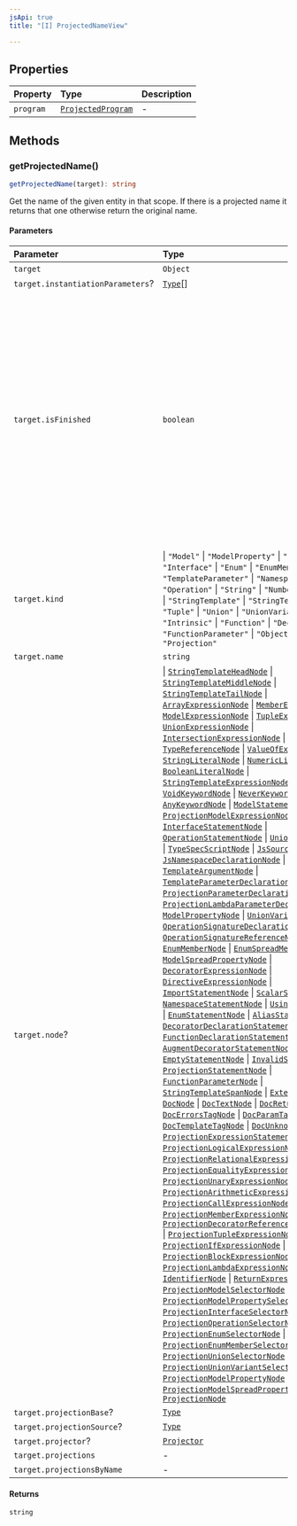 ```yaml
---
jsApi: true
title: "[I] ProjectedNameView"

---
```

## Properties

| Property | Type | Description |
| :------ | :------ | :------ |
| `program` | [`ProjectedProgram`](ProjectedProgram.md) | - |

## Methods

### getProjectedName()

```ts
getProjectedName(target): string
```

Get the name of the given entity in that scope.
If there is a projected name it returns that one otherwise return the original name.

#### Parameters

| Parameter | Type | Description |
| :------ | :------ | :------ |
| `target` | `Object` | - |
| `target.instantiationParameters`? | [`Type`](../type-aliases/Type.md)[] | - |
| `target.isFinished` | `boolean` | Reflect if a type has been finished(Decorators have been called).<br />There is multiple reasons a type might not be finished:<br />- a template declaration will not<br />- a template instance that argument that are still template parameters<br />- a template instance that is only partially instantiated(like a templated operation inside a templated interface) |
| `target.kind` |    \| `"Model"`   \| `"ModelProperty"`   \| `"Scalar"`   \| `"Interface"`   \| `"Enum"`   \| `"EnumMember"`   \| `"TemplateParameter"`   \| `"Namespace"`   \| `"Operation"`   \| `"String"`   \| `"Number"`   \| `"Boolean"`   \| `"StringTemplate"`   \| `"StringTemplateSpan"`   \| `"Tuple"`   \| `"Union"`   \| `"UnionVariant"`   \| `"Intrinsic"`   \| `"Function"`   \| `"Decorator"`   \| `"FunctionParameter"`   \| `"Object"`   \| `"Projection"` | - |
| `target.name` | `string` | - |
| `target.node`? |    \| [`StringTemplateHeadNode`](StringTemplateHeadNode.md)   \| [`StringTemplateMiddleNode`](StringTemplateMiddleNode.md)   \| [`StringTemplateTailNode`](StringTemplateTailNode.md)   \| [`ArrayExpressionNode`](ArrayExpressionNode.md)   \| [`MemberExpressionNode`](MemberExpressionNode.md)   \| [`ModelExpressionNode`](ModelExpressionNode.md)   \| [`TupleExpressionNode`](TupleExpressionNode.md)   \| [`UnionExpressionNode`](UnionExpressionNode.md)   \| [`IntersectionExpressionNode`](IntersectionExpressionNode.md)   \| [`TypeReferenceNode`](TypeReferenceNode.md)   \| [`ValueOfExpressionNode`](ValueOfExpressionNode.md)   \| [`StringLiteralNode`](StringLiteralNode.md)   \| [`NumericLiteralNode`](NumericLiteralNode.md)   \| [`BooleanLiteralNode`](BooleanLiteralNode.md)   \| [`StringTemplateExpressionNode`](StringTemplateExpressionNode.md)   \| [`VoidKeywordNode`](VoidKeywordNode.md)   \| [`NeverKeywordNode`](NeverKeywordNode.md)   \| [`AnyKeywordNode`](AnyKeywordNode.md)   \| [`ModelStatementNode`](ModelStatementNode.md)   \| [`ProjectionModelExpressionNode`](ProjectionModelExpressionNode.md)   \| [`InterfaceStatementNode`](InterfaceStatementNode.md)   \| [`OperationStatementNode`](OperationStatementNode.md)   \| [`UnionStatementNode`](UnionStatementNode.md)   \| [`TypeSpecScriptNode`](TypeSpecScriptNode.md)   \| [`JsSourceFileNode`](JsSourceFileNode.md)   \| [`JsNamespaceDeclarationNode`](JsNamespaceDeclarationNode.md)   \| [`TemplateArgumentNode`](TemplateArgumentNode.md)   \| [`TemplateParameterDeclarationNode`](TemplateParameterDeclarationNode.md)   \| [`ProjectionParameterDeclarationNode`](ProjectionParameterDeclarationNode.md)   \| [`ProjectionLambdaParameterDeclarationNode`](ProjectionLambdaParameterDeclarationNode.md)   \| [`ModelPropertyNode`](ModelPropertyNode.md)   \| [`UnionVariantNode`](UnionVariantNode.md)   \| [`OperationSignatureDeclarationNode`](OperationSignatureDeclarationNode.md)   \| [`OperationSignatureReferenceNode`](OperationSignatureReferenceNode.md)   \| [`EnumMemberNode`](EnumMemberNode.md)   \| [`EnumSpreadMemberNode`](EnumSpreadMemberNode.md)   \| [`ModelSpreadPropertyNode`](ModelSpreadPropertyNode.md)   \| [`DecoratorExpressionNode`](DecoratorExpressionNode.md)   \| [`DirectiveExpressionNode`](DirectiveExpressionNode.md)   \| [`ImportStatementNode`](ImportStatementNode.md)   \| [`ScalarStatementNode`](ScalarStatementNode.md)   \| [`NamespaceStatementNode`](NamespaceStatementNode.md)   \| [`UsingStatementNode`](UsingStatementNode.md)   \| [`EnumStatementNode`](EnumStatementNode.md)   \| [`AliasStatementNode`](AliasStatementNode.md)   \| [`DecoratorDeclarationStatementNode`](DecoratorDeclarationStatementNode.md)   \| [`FunctionDeclarationStatementNode`](FunctionDeclarationStatementNode.md)   \| [`AugmentDecoratorStatementNode`](AugmentDecoratorStatementNode.md)   \| [`EmptyStatementNode`](EmptyStatementNode.md)   \| [`InvalidStatementNode`](InvalidStatementNode.md)   \| [`ProjectionStatementNode`](ProjectionStatementNode.md)   \| [`FunctionParameterNode`](FunctionParameterNode.md)   \| [`StringTemplateSpanNode`](StringTemplateSpanNode.md)   \| [`ExternKeywordNode`](ExternKeywordNode.md)   \| [`DocNode`](DocNode.md)   \| [`DocTextNode`](DocTextNode.md)   \| [`DocReturnsTagNode`](DocReturnsTagNode.md)   \| [`DocErrorsTagNode`](DocErrorsTagNode.md)   \| [`DocParamTagNode`](DocParamTagNode.md)   \| [`DocTemplateTagNode`](DocTemplateTagNode.md)   \| [`DocUnknownTagNode`](DocUnknownTagNode.md)   \| [`ProjectionExpressionStatementNode`](ProjectionExpressionStatementNode.md)   \| [`ProjectionLogicalExpressionNode`](ProjectionLogicalExpressionNode.md)   \| [`ProjectionRelationalExpressionNode`](ProjectionRelationalExpressionNode.md)   \| [`ProjectionEqualityExpressionNode`](ProjectionEqualityExpressionNode.md)   \| [`ProjectionUnaryExpressionNode`](ProjectionUnaryExpressionNode.md)   \| [`ProjectionArithmeticExpressionNode`](ProjectionArithmeticExpressionNode.md)   \| [`ProjectionCallExpressionNode`](ProjectionCallExpressionNode.md)   \| [`ProjectionMemberExpressionNode`](ProjectionMemberExpressionNode.md)   \| [`ProjectionDecoratorReferenceExpressionNode`](ProjectionDecoratorReferenceExpressionNode.md)   \| [`ProjectionTupleExpressionNode`](ProjectionTupleExpressionNode.md)   \| [`ProjectionIfExpressionNode`](ProjectionIfExpressionNode.md)   \| [`ProjectionBlockExpressionNode`](ProjectionBlockExpressionNode.md)   \| [`ProjectionLambdaExpressionNode`](ProjectionLambdaExpressionNode.md)   \| [`IdentifierNode`](IdentifierNode.md)   \| [`ReturnExpressionNode`](ReturnExpressionNode.md)   \| [`ProjectionModelSelectorNode`](ProjectionModelSelectorNode.md)   \| [`ProjectionModelPropertySelectorNode`](ProjectionModelPropertySelectorNode.md)   \| [`ProjectionInterfaceSelectorNode`](ProjectionInterfaceSelectorNode.md)   \| [`ProjectionOperationSelectorNode`](ProjectionOperationSelectorNode.md)   \| [`ProjectionEnumSelectorNode`](ProjectionEnumSelectorNode.md)   \| [`ProjectionEnumMemberSelectorNode`](ProjectionEnumMemberSelectorNode.md)   \| [`ProjectionUnionSelectorNode`](ProjectionUnionSelectorNode.md)   \| [`ProjectionUnionVariantSelectorNode`](ProjectionUnionVariantSelectorNode.md)   \| [`ProjectionModelPropertyNode`](ProjectionModelPropertyNode.md)   \| [`ProjectionModelSpreadPropertyNode`](ProjectionModelSpreadPropertyNode.md)   \| [`ProjectionNode`](ProjectionNode.md) | - |
| `target.projectionBase`? | [`Type`](../type-aliases/Type.md) | - |
| `target.projectionSource`? | [`Type`](../type-aliases/Type.md) | - |
| `target.projector`? | [`Projector`](Projector.md) | - |
| `target.projections` | - |
| `target.projectionsByName` | - |

#### Returns

`string`
